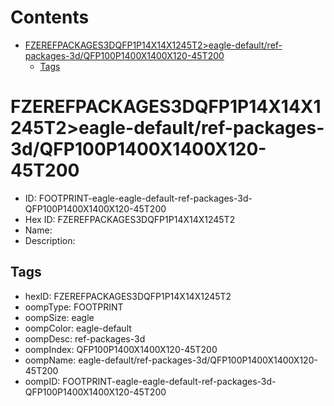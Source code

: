 



Contents
========

* [FZEREFPACKAGES3DQFP1P14X14X1245T2>eagle-default/ref-packages-3d/QFP100P1400X1400X120-45T200](#fzerefpackages3dqfp1p14x14x1245t2eagle-defaultref-packages-3dqfp100p1400x1400x120-45t200)
	* [Tags](#tags)

# FZEREFPACKAGES3DQFP1P14X14X1245T2>eagle-default/ref-packages-3d/QFP100P1400X1400X120-45T200

- ID: FOOTPRINT-eagle-eagle-default-ref-packages-3d-QFP100P1400X1400X120-45T200
- Hex ID: FZEREFPACKAGES3DQFP1P14X14X1245T2
- Name: 
- Description: 

## Tags

- hexID: FZEREFPACKAGES3DQFP1P14X14X1245T2
- oompType: FOOTPRINT
- oompSize: eagle
- oompColor: eagle-default
- oompDesc: ref-packages-3d
- oompIndex: QFP100P1400X1400X120-45T200
- oompName: eagle-default/ref-packages-3d/QFP100P1400X1400X120-45T200
- oompID: FOOTPRINT-eagle-eagle-default-ref-packages-3d-QFP100P1400X1400X120-45T200
